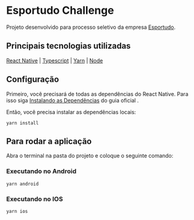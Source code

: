 # Esportudo Challenge
Projeto desenvolvido para processo seletivo da empresa [Esportudo](https://esportudo.com/).

## Principais tecnologias utilizadas

[React Native](https://reactnative.dev/) | [Typescript](https://www.typescriptlang.org/) | [Yarn](https://yarnpkg.com/) | [Node](https://nodejs.org/en/)

## Configuração

Primeiro, você precisará de todas as dependências do React Native. Para isso siga [Instalando as Dependências](https://facebook.github.io/react-native/docs/getting-started.html#installing-dependencies) do guia oficial .

Então, você precisa instalar as dependências locais:

```
yarn install
```

## Para rodar a aplicação

Abra o terminal na pasta do projeto e coloque o seguinte comando:

### Executando no Android

```
yarn android
```

### Executando no IOS

```
yarn ios
```

